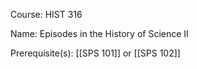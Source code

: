 




Course: HIST 316

Name: Episodes in the History of Science II

Prerequisite(s): [[SPS 101]] or [[SPS 102]]